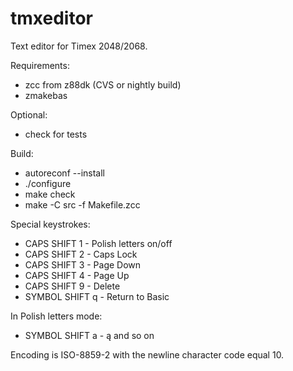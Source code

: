 tmxeditor
=========

Text editor for Timex 2048/2068.

Requirements:
* zcc from z88dk (CVS or nightly build)
* zmakebas

Optional:
* check for tests

Build:
* autoreconf --install
* ./configure
* make check
* make -C src -f Makefile.zcc

Special keystrokes:
* CAPS SHIFT 1 - Polish letters on/off
* CAPS SHIFT 2 - Caps Lock
* CAPS SHIFT 3 - Page Down
* CAPS SHIFT 4 - Page Up
* CAPS SHIFT 9 - Delete
* SYMBOL SHIFT q - Return to Basic

In Polish letters mode:
* SYMBOL SHIFT a - ą and so on

Encoding is ISO-8859-2 with the newline character code equal 10.
